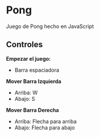 # Pong

Juego de Pong hecho en JavaScript

## __Controles__

__Empezar el juego:__ 
- Barra espaciadora

__Mover Barra Izquierda__
- Arriba: W
- Abajo: S

__Mover Barra Derecha__
- Arriba: Flecha para arriba
- Abajo: Flecha para abajo

